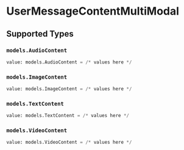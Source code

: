 # UserMessageContentMultiModal


## Supported Types

### `models.AudioContent`

```python
value: models.AudioContent = /* values here */
```

### `models.ImageContent`

```python
value: models.ImageContent = /* values here */
```

### `models.TextContent`

```python
value: models.TextContent = /* values here */
```

### `models.VideoContent`

```python
value: models.VideoContent = /* values here */
```

